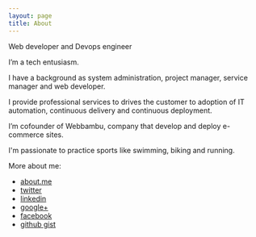 ```yaml
---
layout: page
title: About
---
```


<p class="message">
  Web developer and Devops engineer
</p>

I’m a tech entusiasm.

I have a background as system administration, project manager, service manager and web developer.

I provide professional services to drives the customer to adoption of IT automation, continuous delivery and continuous deployment.

I’m cofounder of Webbambu, company that develop and deploy e-commerce sites.

I'm passionate to practice sports like swimming, biking and running.

More about me:

* [about.me](http://about.me/davidmataro)
* [twitter](http://twitter.com/davidmataro)
* [linkedin](http://www.linkedin.com/profile/view?id=5335549&trk=tab_pro)
* [google+](http://profiles.google.com/dmataro)
* [facebook](http://www.facebook.com/profile.php?id=1290704005)
* [github gist](https://gist.github.com/davidmataro)
